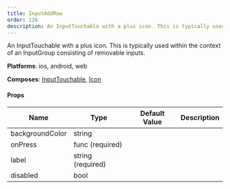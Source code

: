 ```yaml
---
title: InputAddRow
order: 126
description: An InputTouchable with a plus icon. This is typically usedwithin the context of an InputGroup consisting ofremovable inputs.@Platform ios, android, web@Composes InputTouchable, Icon
---
```


An InputTouchable with a plus icon. This is typically used
within the context of an InputGroup consisting of
removable inputs.

__Platforms__:  ios, android, web
 
 __Composes__: [InputTouchable](elements.html#InputTouchable), [Icon](elements.html#Icon) 


#### Props
Name | Type | Default Value | Description
--- | --- | --- | --- 
backgroundColor | string  |   | 
onPress | func  (required) |   | 
label | string  (required) |   | 
disabled | bool  |   | 